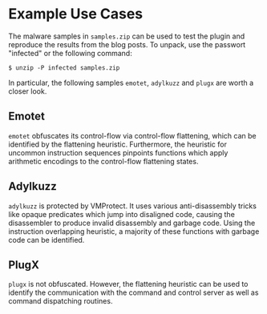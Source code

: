 # Example Use Cases

The malware samples in `samples.zip` can be used to test the plugin and reproduce the results from the blog posts. To unpack, use the passwort "infected" or the following command:

```
$ unzip -P infected samples.zip
```

In particular, the following samples `emotet`, `adylkuzz` and `plugx` are worth a closer look.


## Emotet

`emotet` obfuscates its control-flow via control-flow flattening, which can be identified by the flattening heuristic. Furthermore, the heuristic for uncommon instruction sequences pinpoints functions which apply arithmetic encodings to the control-flow flattening states.


## Adylkuzz

`adylkuzz` is protected by VMProtect. It uses various anti-disassembly tricks like opaque predicates which jump into disaligned code, causing the disassembler to produce invalid disassembly and garbage code. Using the instruction overlapping heuristic, a majority of these functions with garbage code can be identified.


## PlugX

`plugx` is not obfuscated. However, the flattening heuristic can be used to identify the communication with the command and control server as well as command dispatching routines.
